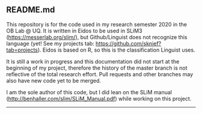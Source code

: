 ## README.md

This repository is for the code used in my research semester 2020 in the OB Lab @ UQ. It is written in Eidos to be used in SLiM3 (https://messerlab.org/slim/), but Github/Linguist does not recognize this language (yet! See my projects tab: https://github.com/sknief?tab=projects). Eidos is based on R, so this is the classification Linguist uses. 

It is still a work in progress and this documentation did not start at the beginning of my project, therefore the history of the master branch is not reflective of the total research effort. Pull requests and other branches may also have new code yet to be merged. 

I am the sole author of this code, but I did lean on the SLiM manual (http://benhaller.com/slim/SLiM_Manual.pdf) while working on this project. 

-----------------------------------------------------------------------------------------------------------------------------------
